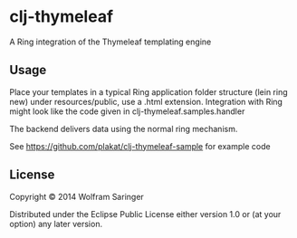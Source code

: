 # clj-thymeleaf

A Ring integration of the Thymeleaf templating engine

## Usage

Place your templates in a typical Ring application folder structure (lein ring new) under resources/public, use a .html extension.
Integration with Ring might look like the code given in clj-thymeleaf.samples.handler

The backend delivers data using the normal ring mechanism.

See https://github.com/plakat/clj-thymeleaf-sample for example code

## License

Copyright © 2014 Wolfram Saringer

Distributed under the Eclipse Public License either version 1.0 or (at
your option) any later version.
